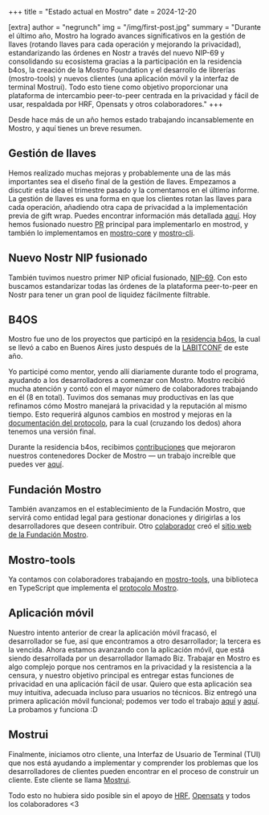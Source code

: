 +++
title = "Estado actual en Mostro"
date = 2024-12-20

[extra]
author = "negrunch"
img = "/img/first-post.jpg"
summary = "Durante el último año, Mostro ha logrado avances significativos en la gestión de llaves (rotando llaves para cada operación y mejorando la privacidad), estandarizando las órdenes en Nostr a través del nuevo NIP-69 y consolidando su ecosistema gracias a la participación en la residencia b4os, la creación de la Mostro Foundation y el desarrollo de librerías (mostro-tools) y nuevos clientes (una aplicación móvil y la interfaz de terminal Mostrui). Todo esto tiene como objetivo proporcionar una plataforma de intercambio peer-to-peer centrada en la privacidad y fácil de usar, respaldada por HRF, Opensats y otros colaboradores."
+++

Desde hace más de un año hemos estado trabajando incansablemente en Mostro, y aquí tienes un breve resumen.

## Gestión de llaves

Hemos realizado muchas mejoras y probablemente una de las más importantes sea el diseño final de la gestión de llaves. Empezamos a discutir esta idea el trimestre pasado y la comentamos en el último informe. La gestión de llaves es una forma en que los clientes rotan las llaves para cada operación, añadiendo otra capa de privacidad a la implementación previa de gift wrap. Puedes encontrar información más detallada [aquí](https://github.com/MostroP2P/mostro/pull/398). Hoy hemos fusionado nuestro [PR](https://github.com/MostroP2P/mostro/pull/398) principal para implementarlo en mostrod, y también lo implementamos en [mostro-core](https://github.com/MostroP2P/mostro-core/pull/67/files) y [mostro-cli](https://github.com/MostroP2P/mostro-cli/pull/89).

## Nuevo Nostr NIP fusionado

También tuvimos nuestro primer NIP oficial fusionado, [NIP-69](https://github.com/nostr-protocol/nips/blob/master/69.md). Con esto buscamos estandarizar todas las órdenes de la plataforma peer-to-peer en Nostr para tener un gran pool de liquidez fácilmente filtrable.

## B4OS

Mostro fue uno de los proyectos que participó en la [residencia b4os](https://www.libreriadesatoshi.com/b4os), la cual se llevó a cabo en Buenos Aires justo después de la [LABITCONF](https://www.labitconf.com/) de este año.

Yo participé como mentor, yendo allí diariamente durante todo el programa, ayudando a los desarrolladores a comenzar con Mostro. Mostro recibió mucha atención y contó con el mayor número de colaboradores trabajando en él (8 en total). Tuvimos dos semanas muy productivas en las que refinamos cómo Mostro manejará la privacidad y la reputación al mismo tiempo. Esto requerirá algunos cambios en mostrod y mejoras en la [documentación del protocolo](https://mostro.network/protocol/), para la cual (cruzando los dedos) ahora tenemos una versión final.

Durante la residencia b4os, recibimos [contribuciones](https://github.com/MostroP2P/mostro-regtest/pull/2) que mejoraron nuestros contenedores Docker de Mostro — un trabajo increíble que puedes ver [aquí](https://github.com/MostroP2P/mostro-regtest).

## Fundación Mostro

También avanzamos en el establecimiento de la Fundación Mostro, que servirá como entidad legal para gestionar donaciones y dirigirlas a los desarrolladores que deseen contribuir. Otro [colaborador](https://github.com/MostroP2P/mostro-foundation-website) creó el [sitio web de la Fundación Mostro](https://mostro.foundation/).

## Mostro-tools

Ya contamos con colaboradores trabajando en [mostro-tools](https://github.com/MostroP2P/mostro-tools), una biblioteca en TypeScript que implementa el [protocolo Mostro](https://mostro.network/protocol/).

## Aplicación móvil

Nuestro intento anterior de crear la aplicación móvil fracasó, el desarrollador se fue, así que encontramos a otro desarrollador; la tercera es la vencida. Ahora estamos avanzando con la aplicación móvil, que está siendo desarrollada por un desarrollador llamado Biz. Trabajar en Mostro es algo complejo porque nos centramos en la privacidad y la resistencia a la censura, y nuestro objetivo principal es entregar estas funciones de privacidad en una aplicación fácil de usar. Quiero que esta aplicación sea muy intuitiva, adecuada incluso para usuarios no técnicos. Biz entregó una primera aplicación móvil funcional; podemos ver todo el trabajo [aquí](https://github.com/MostroP2P/mobile/pull/31) y [aquí](https://github.com/MostroP2P/mobile/pull/33). La probamos y funciona :D

## Mostrui

Finalmente, iniciamos otro cliente, una Interfaz de Usuario de Terminal (TUI) que nos está ayudando a implementar y comprender los problemas que los desarrolladores de clientes pueden encontrar en el proceso de construir un cliente. Este cliente se llama [Mostrui](https://github.com/MostroP2P/mostrui).

Todo esto no hubiera sido posible sin el apoyo de [HRF](https://hrf.org/), [Opensats](https://opensats.org/) y todos los colaboradores <3
